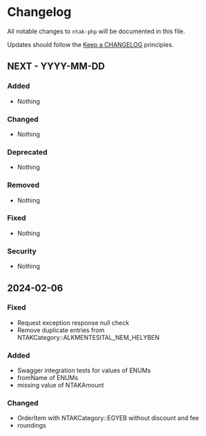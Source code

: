 # Changelog

All notable changes to `ntak-php` will be documented in this file.

Updates should follow the [Keep a CHANGELOG](https://keepachangelog.com/) principles.

## NEXT - YYYY-MM-DD
### Added
- Nothing
### Changed
- Nothing
### Deprecated
- Nothing
### Removed
- Nothing
### Fixed
- Nothing
### Security
- Nothing

## 2024-02-06
### Fixed
- Request exception response null check
- Remove duplicate entries from NTAKCategory::ALKMENTESITAL_NEM_HELYBEN
### Added
- Swagger integration tests for values of ENUMs
- fromName of ENUMs
- missing value of NTAKAmount
### Changed
- OrderItem with NTAKCategory::EGYEB without discount and fee
- roundings
